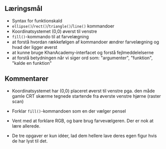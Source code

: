 Læringsmål
----------
 * Syntax for funktionskald
 * ```ellipse()```/```rect()```/```triangle()```/```line()``` kommandoer
 * Koordinatsystemet (0,0) øverst til venstre
 * ```fill()```-kommando til at farvelægning
 * at forstå hvordan rækkefølgen af kommandoer ændrer farvelægning og hvad der ligger øverst
 * at kunne bruge KhanAcademy-interfacet og forstå fejlmeddelelserne
 * at forstå betydningen når vi siger ord som: "argumenter", "funktion", "kalde en funktion"
 
Kommentarer
-----------
 * Koordinatsystemet har (0,0) placeret øverst til venstre pga. den
   måde gamle CRT skærme tegnede startende fra øverste venstre hjørne
   (raster scan)
   
 * Forklar ```fill()```-kommandoen som en der vælger pensel

 * Vent med at forklare RGB, og bare brug farvevælgeren. Der er nok at
   lære allerede.

 * De tre opgaver er kun idéer, lad dem hellere lave deres egen figur
   hvis de har lyst til det.
